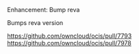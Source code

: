 Enhancement: Bump reva

Bumps reva version

https://github.com/owncloud/ocis/pull/7793
https://github.com/owncloud/ocis/pull/7978
